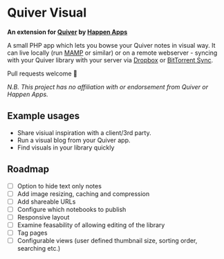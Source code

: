 Quiver Visual
=====

**An extension for [Quiver](https://itunes.apple.com/app/quiver-programmers-notebook/id866773894) by [Happen Apps](http://happenapps.com/)**

A small PHP app which lets you bowse your Quiver notes in visual way. It can live locally (run [MAMP](https://www.mamp.info/) or similar) or on a remote webserver - syncing with your Quiver library with your server via [Dropbox](http://dropbox.com) or [BitTorrent Sync](https://www.getsync.com/).

Pull requests welcome 🍺

_N.B. This project has no affiliation with or endorsement from Quiver or Happen Apps._

## Example usages

- Share visiual inspiration with a client/3rd party.
- Run a visual blog from your Quiver app.
- Find visuals in your library quickly

## Roadmap

- [ ] Option to hide text only notes
- [ ] Add image resizing, caching and compression
- [ ] Add shareable URLs
- [ ] Configure which notebooks to publish
- [ ] Responsive layout
- [ ] Examine feasability of allowing editing of the library 
- [ ] Tag pages
- [ ] Configurable views (user defined thumbnail size, sorting order, searching etc.)
